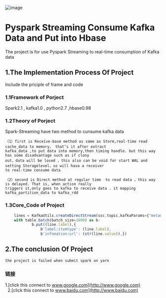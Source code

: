 ![image](http://images.cnitblog.com/i/607542/201403/141558148063393.gif)

Pyspark Streaming Consume Kafka Data and Put into Hbase  
===================================  
  The project is for use Pyspark Streaming to real-time consumption of Kafka data<br />  
    
  
1.The Implementation Process Of Project  
-----------------------------------  
  Include the priciple of frame and code<br />   
    
### 1.1Framework of Porject  
 Spark2.1 , kafka1.0 , python2.7 ,hbase0.98<br />
 
### 1.2Theory of Porject
 Spark-Streaming have two method to cunsume kafka data<br />   

    （1）first is Receive-base method as same as Storm,real-time read cache_data to memory， that‘s it after extract  
    kafka_data ,to put data into memory,then timing handle. but this way has some disadvantage such as if clony   
    out，data will be losed ，this also can be void for start WAL and setting Storagelevel，so will hava a receiver 
    to real-time consume data
    
    （2）second is Direct method at regular time  to read data ，this way is delayed. That is, when action really
    triggers it,only goes to kafka to receive data . it mapping kafka_partition_data to kafka_rdd

     
### 1.3Core_Code of Project
```javascript
    lines = KafkaUtils.createDirectStream(ssc,topic,kafkaParams={"metadata.broker.list":brokers})
    with table.batch(batch_size=1000) as b:
            b.put((line.label),{
                b'label:itemtype': (line.label),
                b'infomation:url': (str(line.value)),})
```

    
    
2.The conclusion Of Project  
----------------------------------- 

    the project is failed when submit spark on yarn

 
### 链接  
1.[click this connect to www.google.com](http://www.google.com)<br />  
2.[click this connect to www.baidu.com](http://www.baidu.com)<br />  
